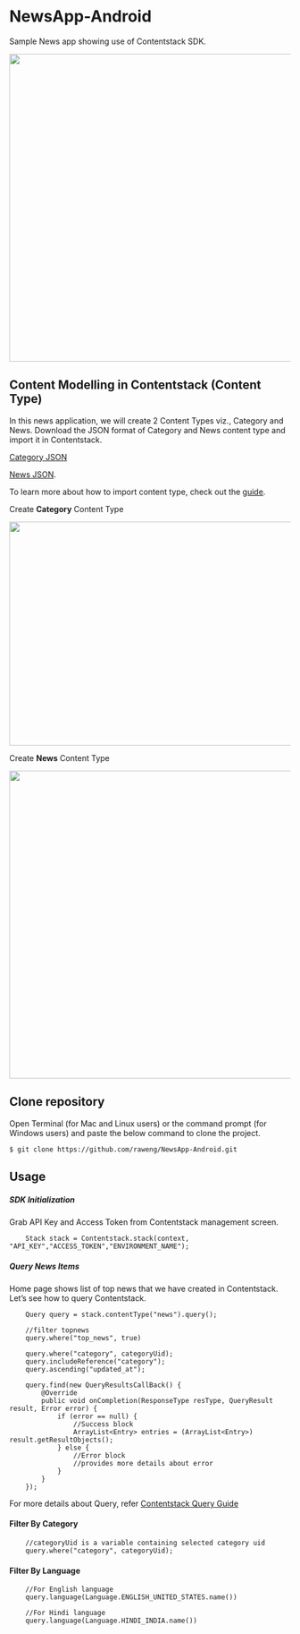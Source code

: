 # NewsApp-Android
Sample News app showing use of Contentstack SDK.

<img src='https://contentstackdocs.built.io/images/android_screenshot.jpg' width='650' height='550'/>

## Content Modelling in Contentstack (Content Type)
In this news application, we will create 2 Content Types viz., Category and News. Download the JSON format of Category and News content type and import it in Contentstack.

[Category JSON](http://contentstackdocs.built.io/json/category.json)

[News JSON](http://contentstackdocs.built.io/json/news.json).

To learn more about how to import content type, check out the [guide](http://contentstackdocs.built.io/developer/guides/content-types#import-a-content-type).

Create **Category** Content Type

<img src='http://contentstackdocs.built.io/images/CS_CT.png' width='600' height='400'/>

Create **News** Content Type

<img src='http://contentstackdocs.built.io/images/Cs-News-CT.png' width='600' height='550'/>


## Clone repository

Open Terminal (for Mac and Linux users) or the command prompt (for Windows users) and paste the below command to clone the project.

    $ git clone https://github.com/raweng/NewsApp-Android.git


##  Usage
##### SDK Initialization
Grab API Key and Access Token from Contentstack management screen.

        Stack stack = Contentstack.stack(context, "API_KEY","ACCESS_TOKEN","ENVIRONMENT_NAME");

##### Query News Items
Home page shows list of top news that we have created in Contentstack. Let’s see how to query Contentstack. 

        Query query = stack.contentType("news").query();
        
        //filter topnews
        query.where("top_news", true)
        
        query.where("category", categoryUid);
        query.includeReference("category");
        query.ascending("updated_at");
        
        query.find(new QueryResultsCallBack() {
            @Override
            public void onCompletion(ResponseType resType, QueryResult result, Error error) {
                if (error == null) {
                    //Success block
                    ArrayList<Entry> entries = (ArrayList<Entry>) result.getResultObjects();
                } else {
                    //Error block 
                    //provides more details about error
                }
            }
        });

For more details about Query, refer [Contentstack Query Guide][5]

#### Filter By Category
        //categoryUid is a variable containing selected category uid
        query.where("category", categoryUid);

#### Filter By Language 
        //For English language
        query.language(Language.ENGLISH_UNITED_STATES.name())
    
        //For Hindi language
        query.language(Language.HINDI_INDIA.name())
    
  [5]: http://contentstackdocs.built.io/developer/android/query-guide
